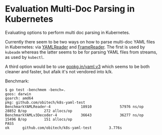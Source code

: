 # Evaluation Multi-Doc Parsing in Kubernetes

Evaluating options to perform multi doc parsing in Kubernetes.

Currently there seem to be two ways on how to parse multi-doc YAML files in
Kubernetes: via [YAMLReader][yamlreader] and [FrameReader][framereader]. The
first is used by `kubeadm` whereas  the latter seems to be for parsing YAML
files from streams, as used by `kubectl`.

A third option would be to use [gopkg.in/yaml.v3][yamlv3] which seems to be
both cleaner and faster, but afaik it's not vendored into k/k.

Benchmark:

```
$ go test -benchmem -bench=.
goos: darwin
goarch: amd64
pkg: github.com/obitech/k8s-yaml-test
BenchmarkYAMLReader-4              18910             57976 ns/op           28852 B/op        272 allocs/op
BenchmarkYAMLv3Decoder-4           36643             36277 ns/op           15496 B/op        151 allocs/op
PASS
ok      github.com/obitech/k8s-yaml-test        3.776s
```

[yamlreader]: github.com/kubernetes/kubernetes/blob/1e40f93d34802f8a41cb916446f660e226c832ee/staging/src/k8s.io/apimachinery/pkg/util/yaml/decoder.go#L256
[framereader]: https://github.com/kubernetes/kubernetes/blob/470dfbfc4848cee4897a1b176d20611668820492/staging/src/k8s.io/apimachinery/pkg/runtime/serializer/json/json.go#L372
[yamlv3]: https://godoc.org/gopkg.in/yaml.v3